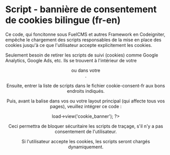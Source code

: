 # Script - bannière de consentement de cookies bilingue (fr-en)

Ce code, qui foncitonne sous FuelCMS et autres Framework en Codeigniter, empêche le chargement des scripts responsables de la mise en place des cookies jusqu'à ce que l'utilisateur accepte explicitement les cookies. 

Seulement besoin de retirer les scripts de suivi (cookies) comme Google Analytics, Google Ads, etc. Ils se trouvent à l'intérieur de votre <header> ou dans votre <footer>. 

Ensuite, entrer la liste de scripts dans le fichier cookie-consent-fr aux bons endroits indiqués. 

Puis, avant la balise </body> dans vos ou votre layout principal (qui affecte tous vos pages), veuillez intégrer ce code :

<?php $this->load->view('cookie_banner'); ?>

Ceci permettra de bloquer sécuritaire les scripts de traçage, s'il n'y a pas consentement de l'utilisateur. 

Si l'utilisateur accepte les cookies, les scripts seront chargés dynamiquement.
